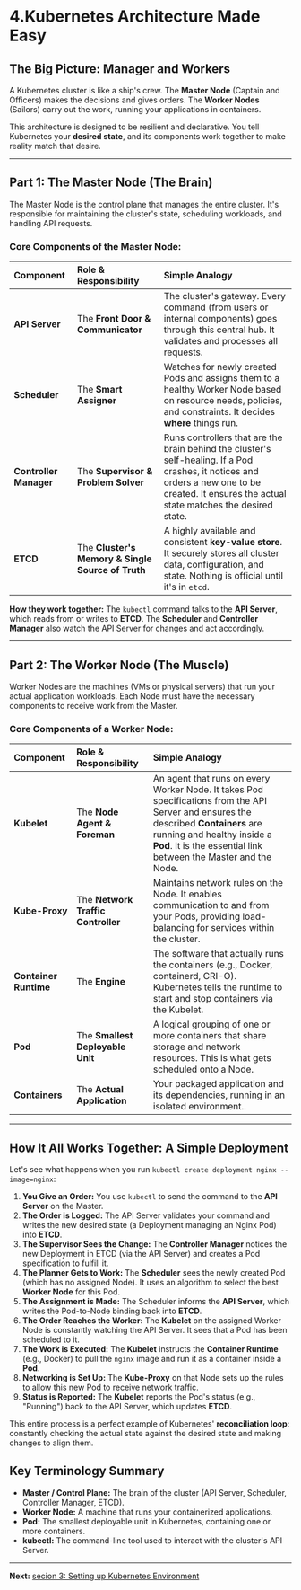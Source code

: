 # 4.Kubernetes Architecture Made Easy

## The Big Picture: Manager and Workers

A Kubernetes cluster is like a ship's crew. The **Master Node** (Captain and Officers) makes the decisions and gives orders. The **Worker Nodes** (Sailors) carry out the work, running your applications in containers.

This architecture is designed to be resilient and declarative. You tell Kubernetes your **desired state**, and its components work together to make reality match that desire.

---

## Part 1: The Master Node (The Brain)

The Master Node is the control plane that manages the entire cluster. It's responsible for maintaining the cluster's state, scheduling workloads, and handling API requests.

### Core Components of the Master Node:

| Component | Role & Responsibility | Simple Analogy |
| :--- | :--- | :--- |
| **API Server** | The **Front Door & Communicator** | The cluster's gateway. Every command (from users or internal components) goes through this central hub. It validates and processes all requests. |
| **Scheduler** | The **Smart Assigner** | Watches for newly created Pods and assigns them to a healthy Worker Node based on resource needs, policies, and constraints. It decides **where** things run. |
| **Controller Manager** | The **Supervisor & Problem Solver** | Runs controllers that are the brain behind the cluster's self-healing. If a Pod crashes, it notices and orders a new one to be created. It ensures the actual state matches the desired state. |
| **ETCD** | The **Cluster's Memory & Single Source of Truth** | A highly available and consistent **key-value store**. It securely stores all cluster data, configuration, and state. Nothing is official until it's in `etcd`. |

**How they work together:** The `kubectl` command talks to the **API Server**, which reads from or writes to **ETCD**. The **Scheduler** and **Controller Manager** also watch the API Server for changes and act accordingly.

---

## Part 2: The Worker Node (The Muscle)

Worker Nodes are the machines (VMs or physical servers) that run your actual application workloads. Each Node must have the necessary components to receive work from the Master.

### Core Components of a Worker Node:

| Component | Role & Responsibility | Simple Analogy |
| :--- | :--- | :--- |
| **Kubelet** | The **Node Agent & Foreman** | An agent that runs on every Worker Node. It takes Pod specifications from the API Server and ensures the described **Containers** are running and healthy inside a **Pod**. It is the essential link between the Master and the Node. |
| **Kube-Proxy** | The **Network Traffic Controller** | Maintains network rules on the Node. It enables communication to and from your Pods, providing load-balancing for services within the cluster. |
| **Container Runtime** | The **Engine** | The software that actually runs the containers (e.g., Docker, containerd, CRI-O). Kubernetes tells the runtime to start and stop containers via the Kubelet. |
| **Pod** | The **Smallest Deployable Unit** | A logical grouping of one or more containers that share storage and network resources. This is what gets scheduled onto a Node. |
| **Containers** | The **Actual Application** | Your packaged application and its dependencies, running in an isolated environment.. |

---

## How It All Works Together: A Simple Deployment

Let's see what happens when you run `kubectl create deployment nginx --image=nginx`:

1.  **You Give an Order:** You use `kubectl` to send the command to the **API Server** on the Master.
2.  **The Order is Logged:** The API Server validates your command and writes the new desired state (a Deployment managing an Nginx Pod) into **ETCD**.
3.  **The Supervisor Sees the Change:** The **Controller Manager** notices the new Deployment in ETCD (via the API Server) and creates a Pod specification to fulfill it.
4.  **The Planner Gets to Work:** The **Scheduler** sees the newly created Pod (which has no assigned Node). It uses an algorithm to select the best **Worker Node** for this Pod.
5.  **The Assignment is Made:** The Scheduler informs the **API Server**, which writes the Pod-to-Node binding back into **ETCD**.
6.  ️**The Order Reaches the Worker:** The **Kubelet** on the assigned Worker Node is constantly watching the API Server. It sees that a Pod has been scheduled to it.
7.  ️**The Work is Executed:** The **Kubelet** instructs the **Container Runtime** (e.g., Docker) to pull the `nginx` image and run it as a container inside a **Pod**.
8.  **Networking is Set Up:** The **Kube-Proxy** on that Node sets up the rules to allow this new Pod to receive network traffic.
9.  **Status is Reported:** The **Kubelet** reports the Pod's status (e.g., "Running") back to the API Server, which updates **ETCD**.

This entire process is a perfect example of Kubernetes' **reconciliation loop**: constantly checking the actual state against the desired state and making changes to align them.

## Key Terminology Summary

*   **Master / Control Plane:** The brain of the cluster (API Server, Scheduler, Controller Manager, ETCD).
*   **Worker Node:** A machine that runs your containerized applications.
*   **Pod:** The smallest deployable unit in Kubernetes, containing one or more containers.
*   **kubectl:** The command-line tool used to interact with the cluster's API Server.

---

**Next:** [secion 3: Setting up Kubernetes Environment](./secion-3:-Setting-up-Kubernetes-Environment.md)
